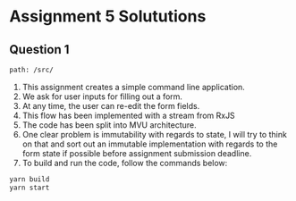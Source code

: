 # Assignment 5 Solututions

## Question 1

```bash
path: /src/
```

1. This assignment creates a simple command line application.
2. We ask for user inputs for filling out a form. 
3. At any time, the user can re-edit the form fields.
4. This flow has been implemented with a stream from RxJS
5. The code has been split into MVU architecture.
6. One clear problem is immutability with regards to state, I will try to think on that and sort out an immutable implementation with regards to the form state if possible before assignment submission deadline.
7. To build and run the code, follow the commands below:

```bash
yarn build
yarn start
```